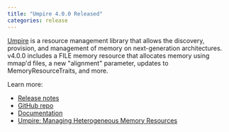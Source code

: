 ```yaml
---
title: "Umpire 4.0.0 Released"
categories: release
---
```


[Umpire](https://github.com/LLNL/Umpire) is a resource management library that allows the discovery, provision, and management of memory on next-generation architectures. v4.0.0 includes a FILE memory resource that allocates memory using mmap'd files, a new "alignment" parameter, updates to MemoryResourceTraits, and more.

Learn more:
- [Release notes](https://github.com/LLNL/Umpire/releases/tag/v0.4.0)
- [GitHub repo](https://github.com/LLNL/Umpire)
- [Documentation](https://umpire.readthedocs.io/en/latest/)
- [Umpire: Managing Heterogeneous Memory Resources](https://computing.llnl.gov/projects/umpire)

